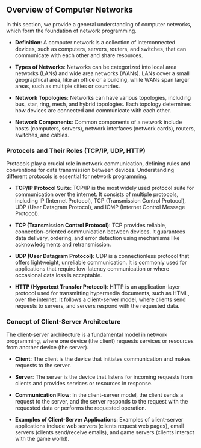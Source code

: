 ## Overview of Computer Networks
In this section, we provide a general understanding of computer networks, which form the foundation of network programming.

* **Definition**: A computer network is a collection of interconnected devices, such as computers, servers, routers, and switches, that can communicate with each other and share resources.

* **Types of Networks**: Networks can be categorized into local area networks (LANs) and wide area networks (WANs). LANs cover a small geographical area, like an office or a building, while WANs span larger areas, such as multiple cities or countries.

* **Network Topologies**: Networks can have various topologies, including bus, star, ring, mesh, and hybrid topologies. Each topology determines how devices are connected and communicate with each other.

* **Network Components**: Common components of a network include hosts (computers, servers), network interfaces (network cards), routers, switches, and cables.

### Protocols and Their Roles (TCP/IP, UDP, HTTP)
Protocols play a crucial role in network communication, defining rules and conventions for data transmission between devices. Understanding different protocols is essential for network programming.

* **TCP/IP Protocol Suite**: TCP/IP is the most widely used protocol suite for communication over the internet. It consists of multiple protocols, including IP (Internet Protocol), TCP (Transmission Control Protocol), UDP (User Datagram Protocol), and ICMP (Internet Control Message Protocol).

* **TCP (Transmission Control Protocol)**: TCP provides reliable, connection-oriented communication between devices. It guarantees data delivery, ordering, and error detection using mechanisms like acknowledgments and retransmission.

* **UDP (User Datagram Protocol)**: UDP is a connectionless protocol that offers lightweight, unreliable communication. It is commonly used for applications that require low-latency communication or where occasional data loss is acceptable.

* **HTTP (Hypertext Transfer Protocol)**: HTTP is an application-layer protocol used for transmitting hypermedia documents, such as HTML, over the internet. It follows a client-server model, where clients send requests to servers, and servers respond with the requested data.

### Concept of Client-Server Architecture
The client-server architecture is a fundamental model in network programming, where one device (the client) requests services or resources from another device (the server).

* **Client**: The client is the device that initiates communication and makes requests to the server.

* **Server**: The server is the device that listens for incoming requests from clients and provides services or resources in response.

* **Communication Flow**: In the client-server model, the client sends a request to the server, and the server responds to the request with the requested data or performs the requested operation.

* **Examples of Client-Server Applications**: Examples of client-server applications include web servers (clients request web pages), email servers (clients send/receive emails), and game servers (clients interact with the game world).

